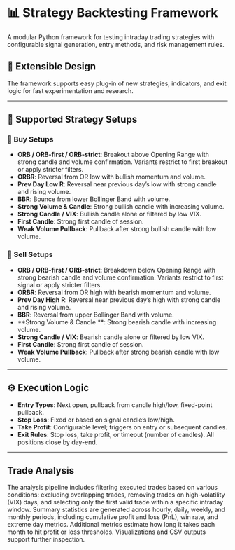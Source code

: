 # 📊 Strategy Backtesting Framework

A modular Python framework for testing intraday trading strategies with configurable signal generation, entry methods, and risk management rules.

## 🔧 Extensible Design

The framework supports easy plug-in of new strategies, indicators, and exit logic for fast experimentation and research.

---

## 🧠 Supported Strategy Setups

### 🔼 Buy Setups
- **ORB / ORB-first / ORB-strict**: Breakout above Opening Range with strong candle and volume confirmation. Variants restrict to first breakout or apply stricter filters.
- **ORBR**: Reversal from OR low with bullish momentum and volume.
- **Prev Day Low R**: Reversal near previous day’s low with strong candle and rising volume.
- **BBR**: Bounce from lower Bollinger Band with volume.
- **Strong Volume & Candle**: Strong bullish candle with increasing volume.
- **Strong Candle / VIX**: Bullish candle alone or filtered by low VIX.
- **First Candle**: Strong first candle of session.
- **Weak Volume Pullback**: Pullback after strong bullish candle with low volume.

### 🔽 Sell Setups
- **ORB / ORB-first / ORB-strict**: Breakdown below Opening Range with strong bearish candle and volume confirmation. Variants restrict to first signal or apply stricter filters.
- **ORBR**: Reversal from OR high with bearish momentum and volume.
- **Prev Day High R**: Reversal near previous day’s high with strong candle and rising volume.
- **BBR**: Reversal from upper Bollinger Band with volume.
- **Strong Volume & Candle **: Strong bearish candle with increasing volume.
- **Strong Candle / VIX**: Bearish candle alone or filtered by low VIX.
- **First Candle**: Strong first candle of session.
- **Weak Volume Pullback**: Pullback after strong bearish candle with low volume.

---

## ⚙️ Execution Logic

- **Entry Types**: Next open, pullback from candle high/low, fixed-point pullback.
- **Stop Loss**: Fixed or based on signal candle’s low/high.
- **Take Profit**: Configurable level; triggers on entry or subsequent candles.
- **Exit Rules**: Stop loss, take profit, or timeout (number of candles). All positions close by day-end.

---

## Trade Analysis

The analysis pipeline includes filtering executed trades based on various conditions: excluding overlapping trades, removing trades on high-volatility (VIX) days, and selecting only the first valid trade within a specific intraday window. Summary statistics are generated across hourly, daily, weekly, and monthly periods, including cumulative profit and loss (PnL), win rate, and extreme day metrics. Additional metrics estimate how long it takes each month to hit profit or loss thresholds. Visualizations and CSV outputs support further inspection.

